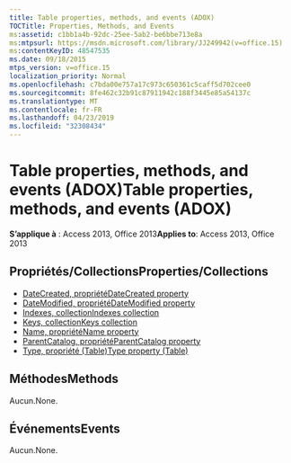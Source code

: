 ```yaml
---
title: Table properties, methods, and events (ADOX)
TOCTitle: Properties, Methods, and Events
ms:assetid: c1bb1a4b-92dc-25ee-5ab2-be6bbe713e8a
ms:mtpsurl: https://msdn.microsoft.com/library/JJ249942(v=office.15)
ms:contentKeyID: 48547535
ms.date: 09/18/2015
mtps_version: v=office.15
localization_priority: Normal
ms.openlocfilehash: c7bda00e757a17c973c650361c5caff5d702cee0
ms.sourcegitcommit: 8fe462c32b91c87911942c188f3445e85a54137c
ms.translationtype: MT
ms.contentlocale: fr-FR
ms.lasthandoff: 04/23/2019
ms.locfileid: "32308434"
---
```

# <a name="table-properties-methods-and-events-adox"></a><span data-ttu-id="a27eb-102">Table properties, methods, and events (ADOX)</span><span class="sxs-lookup"><span data-stu-id="a27eb-102">Table properties, methods, and events (ADOX)</span></span>

<span data-ttu-id="a27eb-103">**S’applique à** : Access 2013, Office 2013</span><span class="sxs-lookup"><span data-stu-id="a27eb-103">**Applies to**: Access 2013, Office 2013</span></span>

## <a name="propertiescollections"></a><span data-ttu-id="a27eb-104">Propriétés/Collections</span><span class="sxs-lookup"><span data-stu-id="a27eb-104">Properties/Collections</span></span>

- [<span data-ttu-id="a27eb-105">DateCreated, propriété</span><span class="sxs-lookup"><span data-stu-id="a27eb-105">DateCreated property</span></span>](datecreated-property-adox.md)
- [<span data-ttu-id="a27eb-106">DateModified, propriété</span><span class="sxs-lookup"><span data-stu-id="a27eb-106">DateModified property</span></span>](datemodified-property-adox.md)
- [<span data-ttu-id="a27eb-107">Indexes, collection</span><span class="sxs-lookup"><span data-stu-id="a27eb-107">Indexes collection</span></span>](indexes-collection-adox.md)
- [<span data-ttu-id="a27eb-108">Keys, collection</span><span class="sxs-lookup"><span data-stu-id="a27eb-108">Keys collection</span></span>](keys-collection-adox.md)
- [<span data-ttu-id="a27eb-109">Name, propriété</span><span class="sxs-lookup"><span data-stu-id="a27eb-109">Name property</span></span>](name-property-adox.md)
- [<span data-ttu-id="a27eb-110">ParentCatalog, propriété</span><span class="sxs-lookup"><span data-stu-id="a27eb-110">ParentCatalog property</span></span>](parentcatalog-property-adox.md)
- [<span data-ttu-id="a27eb-111">Type, propriété (Table)</span><span class="sxs-lookup"><span data-stu-id="a27eb-111">Type property (Table)</span></span>](https://docs.microsoft.com/office/vba/access/concepts/miscellaneous/type-property-tableadox)


## <a name="methods"></a><span data-ttu-id="a27eb-112">Méthodes</span><span class="sxs-lookup"><span data-stu-id="a27eb-112">Methods</span></span>

<span data-ttu-id="a27eb-113">Aucun.</span><span class="sxs-lookup"><span data-stu-id="a27eb-113">None.</span></span>

## <a name="events"></a><span data-ttu-id="a27eb-114">Événements</span><span class="sxs-lookup"><span data-stu-id="a27eb-114">Events</span></span>

<span data-ttu-id="a27eb-115">Aucun.</span><span class="sxs-lookup"><span data-stu-id="a27eb-115">None.</span></span>

